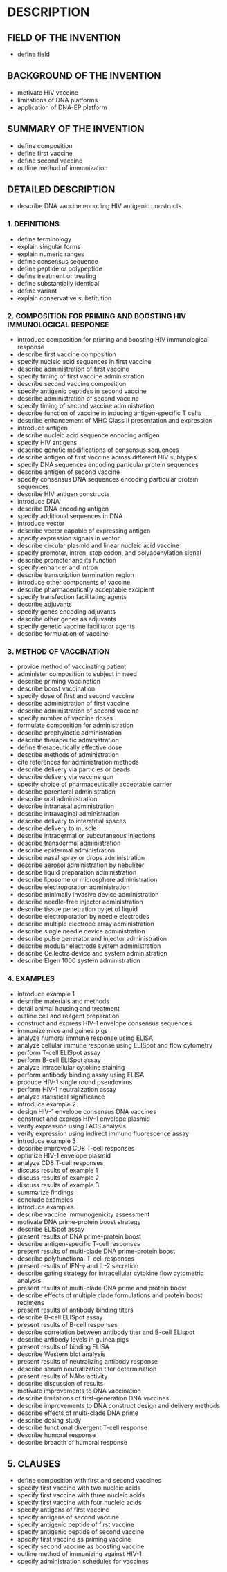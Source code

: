 # DESCRIPTION

## FIELD OF THE INVENTION

- define field

## BACKGROUND OF THE INVENTION

- motivate HIV vaccine
- limitations of DNA platforms
- application of DNA-EP platform

## SUMMARY OF THE INVENTION

- define composition
- define first vaccine
- define second vaccine
- outline method of immunization

## DETAILED DESCRIPTION

- describe DNA vaccine encoding HIV antigenic constructs

### 1. DEFINITIONS

- define terminology
- explain singular forms
- explain numeric ranges
- define consensus sequence
- define peptide or polypeptide
- define treatment or treating
- define substantially identical
- define variant
- explain conservative substitution

### 2. COMPOSITION FOR PRIMING AND BOOSTING HIV IMMUNOLOGICAL RESPONSE

- introduce composition for priming and boosting HIV immunological response
- describe first vaccine composition
- specify nucleic acid sequences in first vaccine
- describe administration of first vaccine
- specify timing of first vaccine administration
- describe second vaccine composition
- specify antigenic peptides in second vaccine
- describe administration of second vaccine
- specify timing of second vaccine administration
- describe function of vaccine in inducing antigen-specific T cells
- describe enhancement of MHC Class II presentation and expression
- introduce antigen
- describe nucleic acid sequence encoding antigen
- specify HIV antigens
- describe genetic modifications of consensus sequences
- describe antigen of first vaccine across different HIV subtypes
- specify DNA sequences encoding particular protein sequences
- describe antigen of second vaccine
- specify consensus DNA sequences encoding particular protein sequences
- describe HIV antigen constructs
- introduce DNA
- describe DNA encoding antigen
- specify additional sequences in DNA
- introduce vector
- describe vector capable of expressing antigen
- specify expression signals in vector
- describe circular plasmid and linear nucleic acid vaccine
- specify promoter, intron, stop codon, and polyadenylation signal
- describe promoter and its function
- specify enhancer and intron
- describe transcription termination region
- introduce other components of vaccine
- describe pharmaceutically acceptable excipient
- specify transfection facilitating agents
- describe adjuvants
- specify genes encoding adjuvants
- describe other genes as adjuvants
- specify genetic vaccine facilitator agents
- describe formulation of vaccine

### 3. METHOD OF VACCINATION

- provide method of vaccinating patient
- administer composition to subject in need
- describe priming vaccination
- describe boost vaccination
- specify dose of first and second vaccine
- describe administration of first vaccine
- describe administration of second vaccine
- specify number of vaccine doses
- formulate composition for administration
- describe prophylactic administration
- describe therapeutic administration
- define therapeutically effective dose
- describe methods of administration
- cite references for administration methods
- describe delivery via particles or beads
- describe delivery via vaccine gun
- specify choice of pharmaceutically acceptable carrier
- describe parenteral administration
- describe oral administration
- describe intranasal administration
- describe intravaginal administration
- describe delivery to interstitial spaces
- describe delivery to muscle
- describe intradermal or subcutaneous injections
- describe transdermal administration
- describe epidermal administration
- describe nasal spray or drops administration
- describe aerosol administration by nebulizer
- describe liquid preparation administration
- describe liposome or microsphere administration
- describe electroporation administration
- describe minimally invasive device administration
- describe needle-free injector administration
- describe tissue penetration by jet of liquid
- describe electroporation by needle electrodes
- describe multiple electrode array administration
- describe single needle device administration
- describe pulse generator and injector administration
- describe modular electrode system administration
- describe Cellectra device and system administration
- describe Elgen 1000 system administration

### 4. EXAMPLES

- introduce example 1
- describe materials and methods
- detail animal housing and treatment
- outline cell and reagent preparation
- construct and express HIV-1 envelope consensus sequences
- immunize mice and guinea pigs
- analyze humoral immune response using ELISA
- analyze cellular immune response using ELISpot and flow cytometry
- perform T-cell ELISpot assay
- perform B-cell ELISpot assay
- analyze intracellular cytokine staining
- perform antibody binding assay using ELISA
- produce HIV-1 single round pseudovirus
- perform HIV-1 neutralization assay
- analyze statistical significance
- introduce example 2
- design HIV-1 envelope consensus DNA vaccines
- construct and express HIV-1 envelope plasmid
- verify expression using FACS analysis
- verify expression using indirect immuno fluorescence assay
- introduce example 3
- describe improved CD8 T-cell responses
- optimize HIV-1 envelope plasmid
- analyze CD8 T-cell responses
- discuss results of example 1
- discuss results of example 2
- discuss results of example 3
- summarize findings
- conclude examples
- introduce examples
- describe vaccine immunogenicity assessment
- motivate DNA prime-protein boost strategy
- describe ELISpot assay
- present results of DNA prime-protein boost
- describe antigen-specific T-cell responses
- present results of multi-clade DNA prime-protein boost
- describe polyfunctional T-cell responses
- present results of IFN-γ and IL-2 secretion
- describe gating strategy for intracellular cytokine flow cytometric analysis
- present results of multi-clade DNA prime and protein boost
- describe effects of multiple clade formulations and protein boost regimens
- present results of antibody binding titers
- describe B-cell ELISpot assay
- present results of B-cell responses
- describe correlation between antibody titer and B-cell ELIspot
- describe antibody levels in guinea pigs
- present results of binding ELISA
- describe Western blot analysis
- present results of neutralizing antibody response
- describe serum neutralization titer determination
- present results of NAbs activity
- describe discussion of results
- motivate improvements to DNA vaccination
- describe limitations of first-generation DNA vaccines
- describe improvements to DNA construct design and delivery methods
- describe effects of multi-clade DNA prime
- describe dosing study
- describe functional divergent T-cell response
- describe humoral response
- describe breadth of humoral response

## 5. CLAUSES

- define composition with first and second vaccines
- specify first vaccine with two nucleic acids
- specify first vaccine with three nucleic acids
- specify first vaccine with four nucleic acids
- specify antigens of first vaccine
- specify antigens of second vaccine
- specify antigenic peptide of first vaccine
- specify antigenic peptide of second vaccine
- specify first vaccine as priming vaccine
- specify second vaccine as boosting vaccine
- outline method of immunizing against HIV-1
- specify administration schedules for vaccines

